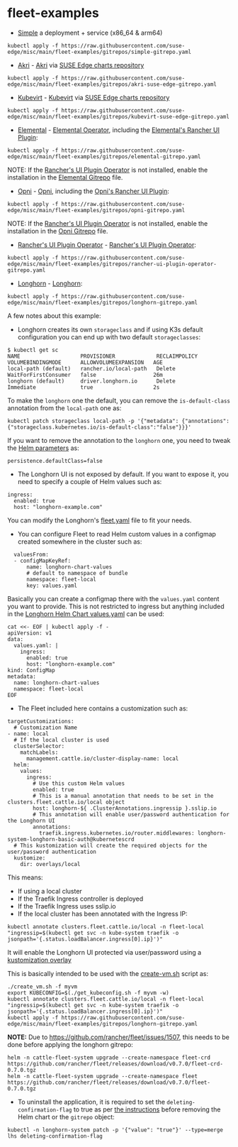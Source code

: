 # fleet-examples

* [Simple](./fleets/simple) a deployment + service (x86_64 & arm64)

```
kubectl apply -f https://raw.githubusercontent.com/suse-edge/misc/main/fleet-examples/gitrepos/simple-gitrepo.yaml
```

* [Akri](./fleets/akri) - [Akri](https://github.com/project-akri/akri) via [SUSE Edge charts repository](https://suse-edge.github.io/charts/)

```
kubectl apply -f https://raw.githubusercontent.com/suse-edge/misc/main/fleet-examples/gitrepos/akri-suse-edge-gitrepo.yaml
```

* [Kubevirt](./fleets/kubevirt) - [Kubevirt](https://github.com/kubevirt/kubevirt) via [SUSE Edge charts repository](https://suse-edge.github.io/charts/)

```
kubectl apply -f https://raw.githubusercontent.com/suse-edge/misc/main/fleet-examples/gitrepos/kubevirt-suse-edge-gitrepo.yaml
```

* [Elemental](./fleets/elemental) - [Elemental Operator](https://github.com/rancher/elemental-operator), including the [Elemental's Rancher UI Plugin](https://github.com/rancher/ui-plugin-charts/):

```
kubectl apply -f https://raw.githubusercontent.com/suse-edge/misc/main/fleet-examples/gitrepos/elemental-gitrepo.yaml
```

NOTE: If the [Rancher's UI Plugin Operator](https://github.com/rancher/ui-plugin-operator) is not installed, enable the installation in the [Elemental Gitrepo](./gitrepos/elemental-gitrepo.yaml) file.

* [Opni](./fleets/opni) - [Opni](https://github.com/rancher/opni), including the [Opni's Rancher UI Plugin](https://github.com/rancher/opni-ui/):

```
kubectl apply -f https://raw.githubusercontent.com/suse-edge/misc/main/fleet-examples/gitrepos/opni-gitrepo.yaml
```

NOTE: If the [Rancher's UI Plugin Operator](https://github.com/rancher/ui-plugin-operator) is not installed, enable the installation in the [Opni Gitrepo](./gitrepos/opni-gitrepo.yaml) file.

* [Rancher's UI Plugin Operator](./fleets/rancher-ui-plugin-operator) - [Rancher's UI Plugin Operator](https://github.com/rancher/ui-plugin-operator):

```
kubectl apply -f https://raw.githubusercontent.com/suse-edge/misc/main/fleet-examples/gitrepos/rancher-ui-plugin-operator-gitrepo.yaml
```

* [Longhorn](./fleets/longhorn) - [Longhorn](https://longhorn.io/):

```
kubectl apply -f https://raw.githubusercontent.com/suse-edge/misc/main/fleet-examples/gitrepos/longhorn-gitrepo.yaml
```

A few notes about this example:

* Longhorn creates its own `storageclass` and if using K3s default configuration you can end up with two default `storageclasses`:

```
$ kubectl get sc
NAME                   PROVISIONER             RECLAIMPOLICY   VOLUMEBINDINGMODE      ALLOWVOLUMEEXPANSION   AGE
local-path (default)   rancher.io/local-path   Delete          WaitForFirstConsumer   false                  26m
longhorn (default)     driver.longhorn.io      Delete          Immediate              true                   2s
```

To make the `longhorn` one the default, you can remove the `is-default-class` annotation from the `local-path` one as:

```
kubectl patch storageclass local-path -p '{"metadata": {"annotations":{"storageclass.kubernetes.io/is-default-class":"false"}}}'
```

If you want to remove the annotation to the `longhorn` one, you need to tweak the [Helm parameters](https://github.com/longhorn/longhorn/blob/master/chart/values.yaml#L83-L84) as:

```
persistence.defaultClass=false
```

* The Longhorn UI is not exposed by default. If you want to expose it, you need to specify a couple of Helm values such as:

```
ingress:
  enabled: true
  host: "longhorn-example.com"
```

You can modify the Longhorn's [fleet.yaml](./fleets/longhorn/fleet.yaml) file to fit your needs.

* You can configure Fleet to read Helm custom values in a configmap created somewhere in the cluster such as:

```
  valuesFrom:
  - configMapKeyRef:
      name: longhorn-chart-values
      # default to namespace of bundle
      namespace: fleet-local
      key: values.yaml
```

Basically you can create a configmap there with the `values.yaml` content you want to provide. This is not restricted to ingress but anything included in the [Longhorn Helm Chart values.yaml](https://github.com/longhorn/longhorn/blob/master/chart/values.yaml) can be used:

```
cat <<- EOF | kubectl apply -f -
apiVersion: v1
data:
  values.yaml: |
    ingress:
      enabled: true
      host: "longhorn-example.com"
kind: ConfigMap
metadata:
  name: longhorn-chart-values
  namespace: fleet-local
EOF
```

* The Fleet included here contains a customization such as:

```
targetCustomizations:
  # Customization Name
- name: local
  # If the local cluster is used
  clusterSelector:
    matchLabels:
      management.cattle.io/cluster-display-name: local
  helm:
    values:
      ingress:
        # Use this custom Helm values
        enabled: true
        # This is a manual annotation that needs to be set in the clusters.fleet.cattle.io/local object
        host: longhorn-${ .ClusterAnnotations.ingressip }.sslip.io
        # This annotation will enable user/password authentication for the Longhorn UI
        annotations:
          traefik.ingress.kubernetes.io/router.middlewares: longhorn-system-longhorn-basic-auth@kubernetescrd
  # This kustomization will create the required objects for the user/password authentication
  kustomize:
    dir: overlays/local
```

This means:
  * If using a local cluster
  * If the Traefik Ingress controller is deployed
  * If the Traefik Ingress uses sslip.io
  * If the local cluster has been annotated with the Ingress IP:

`kubectl annotate clusters.fleet.cattle.io/local -n fleet-local  "ingressip=$(kubectl get svc -n kube-system traefik -o jsonpath='{.status.loadBalancer.ingress[0].ip}')"`

It will enable the Longhorn UI protected via user/password using a [kustomization overlay](./fleets/longhorn/longhorn/overlays/kustomization.yaml)

This is basically intended to be used with the [create-vm.sh](../slemicro/create_vm.sh) script as:

```
./create_vm.sh -f myvm
export KUBECONFIG=$(./get_kubeconfig.sh -f myvm -w)
kubectl annotate clusters.fleet.cattle.io/local -n fleet-local "ingressip=$(kubectl get svc -n kube-system traefik -o jsonpath='{.status.loadBalancer.ingress[0].ip}')"
kubectl apply -f https://raw.githubusercontent.com/suse-edge/misc/main/fleet-examples/gitrepos/longhorn-gitrepo.yaml
```

**NOTE:** Due to https://github.com/rancher/fleet/issues/1507, this needs to be done before applying the longhorn gitrepo:

```
helm -n cattle-fleet-system upgrade --create-namespace fleet-crd https://github.com/rancher/fleet/releases/download/v0.7.0/fleet-crd-0.7.0.tgz
helm -n cattle-fleet-system upgrade --create-namespace fleet https://github.com/rancher/fleet/releases/download/v0.7.0/fleet-0.7.0.tgz
```

* To uninstall the application, it is required to set the `deleting-confirmation-flag` to true as per [the instructions](https://longhorn.io/docs/1.4.2/deploy/uninstall/#prerequisite) before removing the Helm chart or the `gitrepo` object:

```
kubectl -n longhorn-system patch -p '{"value": "true"}' --type=merge lhs deleting-confirmation-flag
```